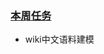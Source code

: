 ### [本周任务](https://github.com/Computing-Intelligence/jupyters_and_slides/blob/master/2019-summer/assignments/Lecture-04-Word2vec-Beginning.ipynb)
- wiki中文语料建模
